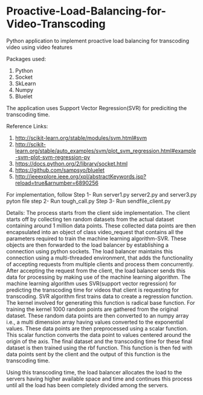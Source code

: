 # Proactive-Load-Balancing-for-Video-Transcoding

Python application to implement proactive load balancing for transcoding video using video features

Packages used:
1. Python
2. Socket
3. SkLearn
4. Numpy
5. Bluelet

The application uses Support Vector Regression(SVR) for prediciting the transcoding time.

Reference Links:
1. http://scikit-learn.org/stable/modules/svm.html#svm 
2. http://scikit-learn.org/stable/auto_examples/svm/plot_svm_regression.html#example-svm-plot-svm-regression-py 
3. https://docs.python.org/2/library/socket.html 
4. https://github.com/sampsyo/bluelet 
5. http://ieeexplore.ieee.org/xpl/abstractKeywords.jsp?reload=true&arnumber=6890256 

For implementation, follow
Step 1- Run server1.py server2.py and server3.py pyton file 
step 2- Run tough_call.py
Step 3- Run sendfile_client.py

Details:
The process starts from the client side implementation. The client starts off by collecting ten random datasets from the actual dataset containing around 1 million data points. These collected data points are then encapsulated into an object of class video_request that contains all the parameters required to train the machine learning algorithm-SVR. These objects are then forwarded to the load balancer by establishing a connection using python sockets. The load balancer maintains this connection using a multi-threaded environment, that adds the functionality of accepting requests from multiple clients and process them concurrently. After accepting the request from the client, the load balancer sends this data for processing by making use of the machine learning algorithm.
The machine learning algorithm uses SVR(support vector regression) for predicting the transcoding time for videos that client is requesting for transcoding. SVR algorithm first trains data to create a regression function. The kernel involved for generating this function is radical base function. For training the kernel 1000 random points are gathered from the original dataset. These random data points are then converted to an numpy array i.e., a multi dimension array having values converted to the exponential values. These data points are then preprocessed using a scalar function. This scalar function converts the data point to values centered around the origin of the axis. The final dataset and the transcoding time for these final dataset is then trained using the rbf function. This function is then fed with data points sent by the client and the output of this function is the transcoding time.

Using this transcoding time, the load balancer allocates the load to the servers having higher available space and time and continues this process until all the load has been completely divided among the servers.

